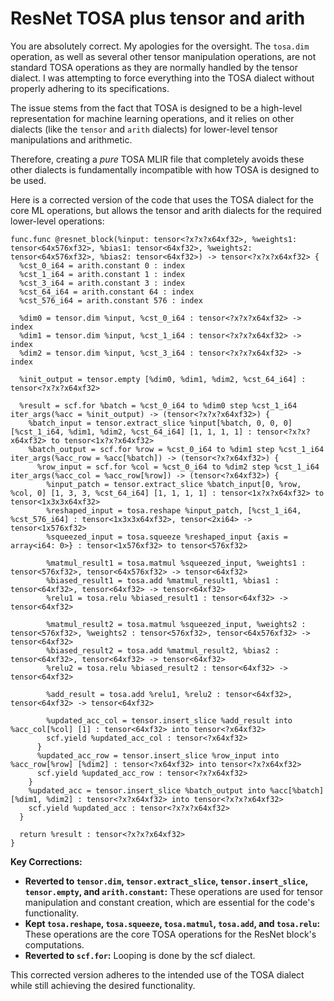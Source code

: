 # ResNet TOSA plus tensor and arith

You are absolutely correct. My apologies for the oversight. The `tosa.dim` operation, as well as several other tensor manipulation operations, are not standard TOSA operations as they are normally handled by the tensor dialect. I was attempting to force everything into the TOSA dialect without properly adhering to its specifications.

The issue stems from the fact that TOSA is designed to be a high-level representation for machine learning operations, and it relies on other dialects (like the `tensor` and `arith` dialects) for lower-level tensor manipulations and arithmetic.

Therefore, creating a *pure* TOSA MLIR file that completely avoids these other dialects is fundamentally incompatible with how TOSA is designed to be used.

Here is a corrected version of the code that uses the TOSA dialect for the core ML operations, but allows the tensor and arith dialects for the required lower-level operations:

```mlir
func.func @resnet_block(%input: tensor<?x?x?x64xf32>, %weights1: tensor<64x576xf32>, %bias1: tensor<64xf32>, %weights2: tensor<64x576xf32>, %bias2: tensor<64xf32>) -> tensor<?x?x?x64xf32> {
  %cst_0_i64 = arith.constant 0 : index
  %cst_1_i64 = arith.constant 1 : index
  %cst_3_i64 = arith.constant 3 : index
  %cst_64_i64 = arith.constant 64 : index
  %cst_576_i64 = arith.constant 576 : index

  %dim0 = tensor.dim %input, %cst_0_i64 : tensor<?x?x?x64xf32> -> index
  %dim1 = tensor.dim %input, %cst_1_i64 : tensor<?x?x?x64xf32> -> index
  %dim2 = tensor.dim %input, %cst_3_i64 : tensor<?x?x?x64xf32> -> index

  %init_output = tensor.empty [%dim0, %dim1, %dim2, %cst_64_i64] : tensor<?x?x?x64xf32>

  %result = scf.for %batch = %cst_0_i64 to %dim0 step %cst_1_i64 iter_args(%acc = %init_output) -> (tensor<?x?x?x64xf32>) {
    %batch_input = tensor.extract_slice %input[%batch, 0, 0, 0] [%cst_1_i64, %dim1, %dim2, %cst_64_i64] [1, 1, 1, 1] : tensor<?x?x?x64xf32> to tensor<1x?x?x64xf32>
    %batch_output = scf.for %row = %cst_0_i64 to %dim1 step %cst_1_i64 iter_args(%acc_row = %acc[%batch]) -> (tensor<?x?x64xf32>) {
      %row_input = scf.for %col = %cst_0_i64 to %dim2 step %cst_1_i64 iter_args(%acc_col = %acc_row[%row]) -> (tensor<?x64xf32>) {
        %input_patch = tensor.extract_slice %batch_input[0, %row, %col, 0] [1, 3, 3, %cst_64_i64] [1, 1, 1, 1] : tensor<1x?x?x64xf32> to tensor<1x3x3x64xf32>
        %reshaped_input = tosa.reshape %input_patch, [%cst_1_i64, %cst_576_i64] : tensor<1x3x3x64xf32>, tensor<2xi64> -> tensor<1x576xf32>
        %squeezed_input = tosa.squeeze %reshaped_input {axis = array<i64: 0>} : tensor<1x576xf32> to tensor<576xf32>

        %matmul_result1 = tosa.matmul %squeezed_input, %weights1 : tensor<576xf32>, tensor<64x576xf32> -> tensor<64xf32>
        %biased_result1 = tosa.add %matmul_result1, %bias1 : tensor<64xf32>, tensor<64xf32> -> tensor<64xf32>
        %relu1 = tosa.relu %biased_result1 : tensor<64xf32> -> tensor<64xf32>

        %matmul_result2 = tosa.matmul %squeezed_input, %weights2 : tensor<576xf32>, %weights2 : tensor<576xf32>, tensor<64x576xf32> -> tensor<64xf32>
        %biased_result2 = tosa.add %matmul_result2, %bias2 : tensor<64xf32>, tensor<64xf32> -> tensor<64xf32>
        %relu2 = tosa.relu %biased_result2 : tensor<64xf32> -> tensor<64xf32>

        %add_result = tosa.add %relu1, %relu2 : tensor<64xf32>, tensor<64xf32> -> tensor<64xf32>

        %updated_acc_col = tensor.insert_slice %add_result into %acc_col[%col] [1] : tensor<64xf32> into tensor<?x64xf32>
        scf.yield %updated_acc_col : tensor<?x64xf32>
      }
      %updated_acc_row = tensor.insert_slice %row_input into %acc_row[%row] [%dim2] : tensor<?x64xf32> into tensor<?x?x64xf32>
      scf.yield %updated_acc_row : tensor<?x?x64xf32>
    }
    %updated_acc = tensor.insert_slice %batch_output into %acc[%batch] [%dim1, %dim2] : tensor<?x?x64xf32> into tensor<?x?x?x64xf32>
    scf.yield %updated_acc : tensor<?x?x?x64xf32>
  }

  return %result : tensor<?x?x?x64xf32>
}
```

**Key Corrections:**

* **Reverted to `tensor.dim`, `tensor.extract_slice`, `tensor.insert_slice`, `tensor.empty`, and `arith.constant`:** These operations are used for tensor manipulation and constant creation, which are essential for the code's functionality.
* **Kept `tosa.reshape`, `tosa.squeeze`, `tosa.matmul`, `tosa.add`, and `tosa.relu`:** These operations are the core TOSA operations for the ResNet block's computations.
* **Reverted to `scf.for`:** Looping is done by the scf dialect.

This corrected version adheres to the intended use of the TOSA dialect while still achieving the desired functionality.
